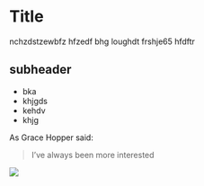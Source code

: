 # Title

nchzdstzewbfz hfzedf bhg loughdt frshje65 hfdftr

## subheader
* bka
* khjgds
* kehdv
* khjg

As Grace Hopper said:
> I’ve always been more interested

<img src="https://images.app.goo.gl/yMEyiLBhqUXS9U6B7"/>

